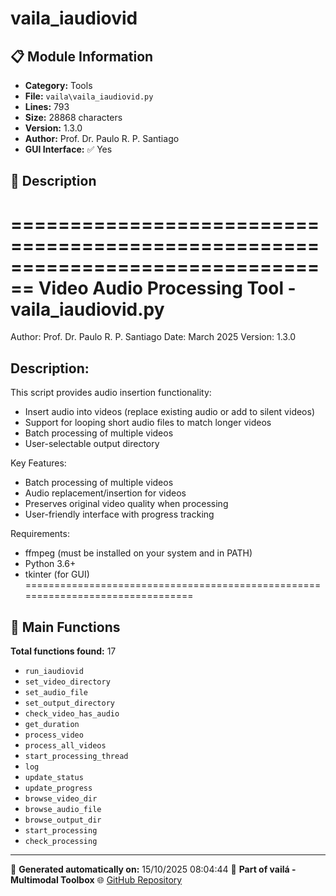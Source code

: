 # vaila_iaudiovid

## 📋 Module Information

- **Category:** Tools
- **File:** `vaila\vaila_iaudiovid.py`
- **Lines:** 793
- **Size:** 28868 characters
- **Version:** 1.3.0
- **Author:** Prof. Dr. Paulo R. P. Santiago
- **GUI Interface:** ✅ Yes

## 📖 Description


================================================================================
Video Audio Processing Tool - vaila_iaudiovid.py
================================================================================
Author: Prof. Dr. Paulo R. P. Santiago
Date: March 2025
Version: 1.3.0

Description:
------------
This script provides audio insertion functionality:

- Insert audio into videos (replace existing audio or add to silent videos)
- Support for looping short audio files to match longer videos
- Batch processing of multiple videos
- User-selectable output directory

Key Features:
- Batch processing of multiple videos
- Audio replacement/insertion for videos
- Preserves original video quality when processing
- User-friendly interface with progress tracking

Requirements:
- ffmpeg (must be installed on your system and in PATH)
- Python 3.6+
- tkinter (for GUI)
================================================================================


## 🔧 Main Functions

**Total functions found:** 17

- `run_iaudiovid`
- `set_video_directory`
- `set_audio_file`
- `set_output_directory`
- `check_video_has_audio`
- `get_duration`
- `process_video`
- `process_all_videos`
- `start_processing_thread`
- `log`
- `update_status`
- `update_progress`
- `browse_video_dir`
- `browse_audio_file`
- `browse_output_dir`
- `start_processing`
- `check_processing`




---

📅 **Generated automatically on:** 15/10/2025 08:04:44
🔗 **Part of vailá - Multimodal Toolbox**
🌐 [GitHub Repository](https://github.com/vaila-multimodaltoolbox/vaila)

